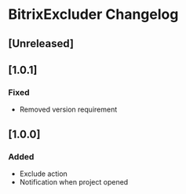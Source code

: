<!-- Keep a Changelog guide -> https://keepachangelog.com -->

# BitrixExcluder Changelog

## [Unreleased]

## [1.0.1]
### Fixed
- Removed version requirement

## [1.0.0]
### Added
- Exclude action
- Notification when project opened